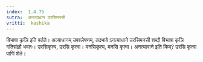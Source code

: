 ```yaml
---
index:  1.4.75
sutra:  अनत्याधान उरसिमनसी
vritti:  kashika 
---
```


विभाषा कृञि इति वर्तते। अत्याधानम् उपश्लेषणम्, तदभावे ऽनत्याधाने उरसिमनसी शब्दौ विभाषा कृञि गतिसंज्ञौ भवतः। उरसिकृत्य, उरसि कृत्वा। मनसिकृत्य, मनसि कृत्वा। अनत्यावाने इति किम्? उरसि कृत्वा पाणिं शेते।

